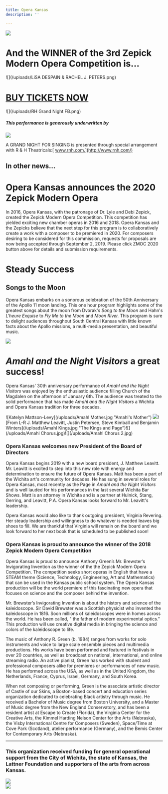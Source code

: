 ```yaml
---
title: Opera Kansas
description: ''

---
```


![](/uploads/20431413_1912475379008552_4956119913992074772_n.png)

# And the WINNER of the 3rd Zepick Modern Opera Competition is...

![](/uploads/LiSA DESPAIN & RACHEL J. PETERS.png)

# 

# [BUY TICKETS NOW](https://bpt.me/4325577 "AGNFS")

![](/uploads/RH Grand Night FB.png)

##### This performance is generously underwritten by

![](/uploads/hsgl-cdl-horiz-white.jpg)

A GRAND NIGHT FOR SINGING is presented through special arrangement with R & H Theatricals:[ www.rnh.com.](http://www.rnh.com/)

## In other news...

# Opera Kansas announces the 2020 Zepick Modern Opera

In 2016, Opera Kansas, with the patronage of Dr. Lyle and Debi Zepick, created the Zepick Modern Opera Competition. This competition has yielded exciting new chamber operas in 2016 and 2018. Opera Kansas and the Zepicks believe that the next step for this program is to collaboratively create a work with a composer to be premiered in 2020. For composers desiring to be considered for this commission, requests for proposals are now being accepted through September 2, 2019.  Please click ZMOC 2020 button above for details and submission requirements.

# Steady Success

## Songs to the Moon

Opera Kansas embarks on a sonorous celebration of the 50th Anniversary of the Apollo 11 moon landing. This one hour program highlights some of the greatest songs about the moon from Dvorak's _Song to the Moon_ and Hahn's _L'heure Exquise_ to _Fly Me to the Moon_ and  _Moon River._ This program is sure to delight audiences throughout South Central Kansas with little known facts about the Apollo missions, a multi-media presentation, and beautiful music.

_![](/uploads/songstothemoonc-calendar.jpg)_

# _Amahl and the Night Visitors_ a great success!

Opera Kansas' 30th anniversary performance of _Amahl and the Night Visitors_ was enjoyed by the enthusiastic audience filling Church of the Magdalen on the afternoon of January 6th. The audience was treated to the solid performance that has made _Amahl and the Night Visitors_ a Wichita and Opera Kansas tradition for three decades.

![Katelyn Mattson-Levy](/uploads/Amahl Mother.jpg "Amahl's Mother")    ![](/uploads/Amahl.jpg)![From L-R J. Matthew Leavitt, Justin Petersen, Steve Kimball and Benjamin Winters](/uploads/Amahl Kings.jpg "The Kings and Page")![](/uploads/Amahl Chorus.jpg)![](/uploads/Amahl Chorus 2.jpg)

### **Opera Kansas welcomes new President of the Board of Directors**

Opera Kansas begins 2019 with a new board president, J. Matthew Leavitt. Mr. Leavitt is excited to step into this new role with energy and determination to ensure the future of Opera Kansas. Matt has been a part of the Wichita art's community for decades. He has sung in several roles for Opera Kansas, most recently as the Page in _Amahl and the Night Visitors_ and is well lauded for his performances in the last several Wichita Bar Shows. Matt is an attorney in Wichita and is a partner at Hulnick, Stang, Gerring, and Leavitt, P.A. Opera Kansas looks forward to Mr. Leavitt's leadership.

Opera Kansas would also like to thank outgoing president, Virginia Revering. Her steady leadership and willingness to do whatever is needed leaves big shoes to fill. We are thankful that Virginia will remain on the board and we look forward to her next book that is scheduled to be published soon!

### **Opera Kansas is proud to announce the winner of the 2018 Zepick Modern Opera Competition**

Opera Kansas is proud to announce Anthony Green’s Mr. Brewster’s Invigorating Invention as the winner of the the Zepick Modern Opera Competition. The competition seeks short operas in English that have a STEAM theme (Science, Technology, Engineering, Art and Mathematics)  that can be used in the Kansas public school system. The Opera Kansas production will be the world premiere of this fascinating new opera that focuses on science and the composer behind the invention.

Mr. Brewster’s Invigorating Invention is about the history and science of the kaleidoscope. Sir David Brewster was a Scottish physicist who invented the kaleidoscope in 1816. Soon millions of kaleidoscopes were in homes across the world. He has been called, " the father of modern experimental optics." This production will use creative digital media in bringing the science and colors of the kaleidoscope to life.

The music of Anthony R. Green (b. 1984) ranges from works for solo instruments and voice to large scale ensemble pieces and multimedia productions. His works have been performed and featured in festivals in over 20 countries, as well as broadcast on national, international, and online streaming radio. An active pianist, Green has worked with student and professional composers alike for premieres or performances of new music. He has performed across the USA, as well as in the United Kingdom, the Netherlands, France, Cyprus, Israel, Germany, and South Korea.

When not composing or performing, Green is the associate artistic director of Castle of our Skins, a Boston-based concert and education series organization dedicated to celebrating Black artistry through music. He received a Bachelor of Music degree from Boston University, and a Master of Music degree from the New England Conservatory, and has been a resident artist at Escape to Create (Florida), the Virginia Center for the Creative Arts, the Kimmel Harding Nelson Center for the Arts (Nebraska), the Visby International Centre for Composers (Sweden), Space/Time at Cove Park (Scotland), atelier:performance (Germany), and the Bemis Center for Contemporary Arts (Nebraska).

***

### This organization received funding for general operational support from the City of Wichita, the state of Kansas, the Lattner Foundation and supporters of the arts from across Kansas.

<div class="sponsor-logos">
<div><img src="/img/wichita-logo.png"></div>
<div><img src="/img/arts-commission-logo.png"></div>
</div>